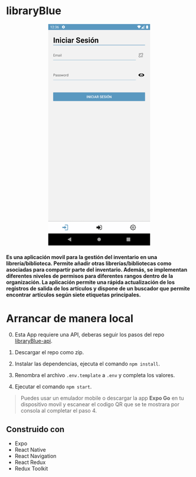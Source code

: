 # libraryBlue

<p align='center'>
  <img src="./assets/libraryBlue.gif" height="600px"/>
</p>

#### Es una aplicación movil para la gestión del inventario en una librería/biblioteca. Permite añadir otras librerías/bibliotecas como asociadas para compartir parte del inventario. Además, se implementan diferentes niveles de permisos para diferentes rangos dentro de la organización. La aplicación permite una rápida actualización de los registros de salida de los artículos y dispone de un buscador que permite encontrar artículos según siete etiquetas principales.

# Arrancar de manera local

0. Esta App requiere una API, deberas seguir los pasos del repo <a href="https://github.com/MrBluegru/libraryBlue-api">libraryBlue-api</a>. 

1. Descargar el repo como zip.

2. Instalar las dependencias, ejecuta el comando `npm install`.

3. Renombra el archivo `.env.template` a `.env`  y completa los valores.

4. Ejecutar el comando `npm start`.

> Puedes usar un emulador mobile o  descargar la app **Expo Go** en tu dispositivo movil y  escanear el codigo QR que se te mostrara por consola al completar el paso 4.


## Construido con

- Expo
- React Native
- React Navigation
- React Redux
- Redux Toolkit
